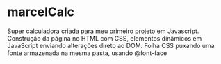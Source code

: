 # marcelCalc

Super calculadora criada para meu primeiro projeto em Javascript.
Construção da página no HTML com CSS, elementos dinâmicos em JavaScript enviando alterações direto ao DOM.
Folha CSS puxando uma fonte armazenada na mesma pasta, usando @font-face
